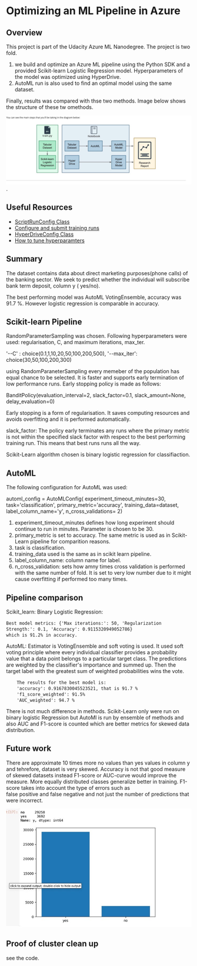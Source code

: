 # Optimizing an ML Pipeline in Azure

## Overview
This project is part of the Udacity Azure ML Nanodegree. The project is two fold.
1.  we build and optimize an Azure ML pipeline using the Python SDK and a provided Scikit-learn  Logistic Regression model.
Hyperparameters of the model was optimized using HyperDrive.  
2. AutoML run is also used to find an optimal model using the same dataset. 

Finally, results was compared with thse two methods.
Image below shows the structure of these tw omethods.

![Bild%202023-11-26%20kl.%2015.29.jpeg](Bild%202023-11-26%20kl.%2015.29.jpeg).


## Useful Resources
- [ScriptRunConfig Class](https://docs.microsoft.com/en-us/python/api/azureml-core/azureml.core.scriptrunconfig?view=azure-ml-py)
- [Configure and submit training runs](https://docs.microsoft.com/en-us/azure/machine-learning/how-to-set-up-training-targets)
- [HyperDriveConfig Class](https://docs.microsoft.com/en-us/python/api/azureml-train-core/azureml.train.hyperdrive.hyperdriveconfig?view=azure-ml-py)
- [How to tune hyperparamters](https://docs.microsoft.com/en-us/azure/machine-learning/how-to-tune-hyperparameters)



## Summary
The dataset contains data about direct marketing purposes(phone calls) of the banking sector.
We seek to predict whether the individual will subscribe bank term deposit, column y ( yes/no).


The best performing model was AutoML VotingEnsemble, accuracy was 91.7 %. However logistic regression is comparable in accuracy. 
 
## Scikit-learn Pipeline

RandomParameterSampling was chosen. Following hyperparameters were used: regularisation, C,  and maximum iterations, max_ter.
 
  '--C' : choice(0.1,1,10,20,50,100,200,500),
  '--max_iter': choice(30,50,100,200,300)

using RandomParaneterSampling every memeber of the population has equal chance to be selected.
It is faster and supports early termination of low performance runs.
Early stopping policy is made as follows:
 
 BanditPolicy(evaluation_interval=2, slack_factor=0.1, slack_amount=None, delay_evaluation=0)

Early stopping is a form of regularisation. It saves computing resources and avoids overfitting 
and it is performed automatically. 

slack_factor: The policy early terminates any runs where the primary metric is not within 
the specified slack factor with respect to the best performing training run. This means that best runs runs all the way.

Scikit-Learn algorithm chosen is  binary logistic regression for classifiaction.

## AutoML

The following configuration for AutoML was used:

 automl_config = AutoMLConfig(
    experiment_timeout_minutes=30,
    task='classification',
    primary_metric='accuracy',
    training_data=dataset,
    label_column_name='y',
    n_cross_validations= 2)
    
1. experiment_timeout_minutes defines how long experiment should continue to run in minutes. Parameter is chosen to be 30.
2. primary_metric is set to accuracy. The same metric is used as in Scikit-Learn pipeline for comparition reasons.
3. task is classification.
4. training_data used is the same as in scikit learn pipeline.
5. label_column_name: column name for label.
6. n_cross_validation: sets how amny times cross validation is performed with the same  number of fold. It is set to very low number due to it might cause overfitting if performed too many times.

## Pipeline comparison

Scikit_learn: Binary Logistic Regression:
              
    Best model metrics: {'Max iterations:': 50, 'Regularization Strength:': 0.1, 'Accuracy': 0.9115320949052786}
    which is 91.2% in accuracy.

AutoML: Estimator is VotingEnsemble and soft voting is used. It used soft voting principle where  every 
        individual classifier provides a probability value that a data point belongs to a particular target class.
        The predictions are weighted by the classifier's importance and summed up. 
        Then the target label with the greatest sum of weighted probabilities wins the vote.

        The results for the best model is:
        'accuracy': 0.9167830045523521, that is 91.7 %
        'f1_score_weighted': 91.5%
        'AUC_weighted': 94.7 %

        
There is not much difference in methods. Scikit-Learn only were run on binary logistic Regression but AutoMl is run by ensemble of methods 
and also AUC and F1-score is counted which are better metrics for skewed data distribution.

## Future work

There are approximate 10 times more no values  than yes values in column y and tehrefore, dataset is very skewed.
Accuracy is not that good measure of skewed datasets instead F1-score or AUC-curve would improve the measure.
More equally distributed classes  generalize better in training.  F1-score takes into account the type of errors such as  
false positive and false negative and not just the number of predictions that were incorrect.

![Bild%202023-11-28%20kl.%2014.23.jpeg](Bild%202023-11-28%20kl.%2014.23.jpeg)

## Proof of cluster clean up
see the code.


```python

```
